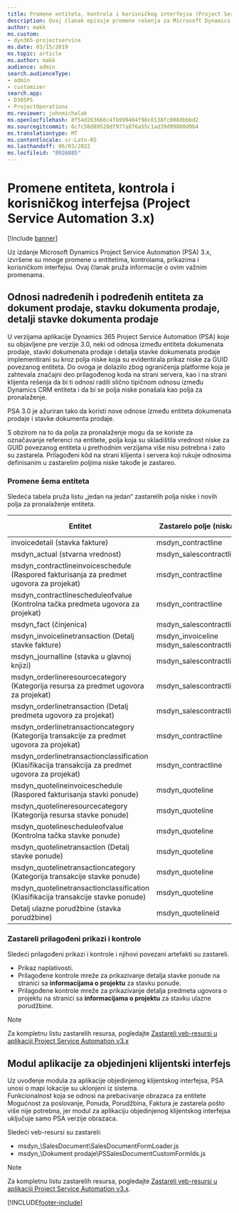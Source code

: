 ```yaml
---
title: Promene entiteta, kontrola i korisničkog interfejsa (Project Service Automation 3.x)
description: Ovaj članak opisuje promene rešenja za Microsoft Dynamics Project Service Automation 3.x.
author: makk
ms.custom:
- dyn365-projectservice
ms.date: 03/15/2019
ms.topic: article
ms.author: makk
audience: admin
search.audienceType:
- admin
- customizer
search.app:
- D365PS
- ProjectOperations
ms.reviewer: johnmichalak
ms.openlocfilehash: 8f54d263666c4fb999464f98c0138fc008dbbbd2
ms.sourcegitcommit: 6cfc50d89528df977a8f6a55c1ad39d99800d9b4
ms.translationtype: MT
ms.contentlocale: sr-Latn-RS
ms.lasthandoff: 06/03/2022
ms.locfileid: "8926885"
---
```

# <a name="entity-control-and-user-interface-changes-project-service-automation-3x"></a>Promene entiteta, kontrola i korisničkog interfejsa (Project Service Automation 3.x)

[!include [banner](../../includes/psa-now-project-operations.md)]


Uz izdanje Microsoft Dynamics Project Service Automation (PSA) 3.x, izvršene su mnoge promene u entitetima, kontrolama, prikazima i korisničkom interfejsu. Ovaj članak pruža informacije o ovim važnim promenama.

## <a name="parent-child-relationships-for-sales-document-sales-document-line-sales-document-line-detail-entities"></a>Odnosi nadređenih i podređenih entiteta za dokument prodaje, stavku dokumenta prodaje, detalji stavke dokumenta prodaje
U verzijama aplikacije Dynamics 365 Project Service Automation (PSA) koje su objavljene pre verzije 3.0, neki od odnosa između entiteta dokumenata prodaje, stavki dokumenata prodaje i detalja stavke dokumenata prodaje implementirani su kroz polja niske koja su evidentirala prikaz niske za GUID povezanog entiteta. Do ovoga je dolazilo zbog ograničenja platforme koja je zahtevala značajni deo prilagođenog koda na strani servera, kao i na strani klijenta rešenja da bi ti odnosi radili slično tipičnom odnosu između Dynamics CRM entiteta i da bi se polja niske ponašala kao polja za pronalaženje.

PSA 3.0 je ažuriran tako da koristi nove odnose između entiteta dokumenata prodaje i stavke dokumenta prodaje.

S obzirom na to da polja za pronalaženje mogu da se koriste za označavanje referenci na entitete, polja koja su skladištila vrednost niske za GUID povezanog entiteta u prethodnim verzijama više nisu potrebna i zato su zastarela. Prilagođeni kôd na strani klijenta i servera koji rukuje odnosima definisanim u zastarelim poljima niske takođe je zastareo.

### <a name="entity-schema-changes"></a>Promene šema entiteta
Sledeća tabela pruža listu „jedan na jedan“ zastarelih polja niske i novih polja za pronalaženje entiteta. 

 Entitet |   Zastarelo polje (niska) | Novo polje (pronalaženje)
--- | --- | ---
invoicedetail (stavka fakture) |  msdyn_contractline |    msdyn_contractlineid
msdyn_actual (stvarna vrednost) | msdyn_salescontractline |   msdyn_salescontractlineid
msdyn_contractlineinvoiceschedule (Raspored fakturisanja za predmet ugovora za projekat) |    msdyn_contractline |    msdyn_contractlineid
msdyn_contractlinescheduleofvalue (Kontrolna tačka predmeta ugovora za projekat) |   msdyn_contractline |    msdyn_contractlineid
msdyn_fact (činjenica) | msdyn_salescontractline |   msdyn_salescontractlineid
msdyn_invoicelinetransaction (Detalj stavke fakture) | msdyn_invoiceline <br> msdyn_salescontractline | msdyn_invoicelineid <br> msdyn_salescontractlineid
msdyn_journalline (stavka u glavnoj knjizi) |  msdyn_salescontractline |   msdyn_salescontractlineid
msdyn_orderlineresourcecategory (Kategorija resursa za predmet ugovora za projekat) | msdyn_salescontractline |   msdyn_contractlineid
msdyn_orderlinetransaction (Detalj predmeta ugovora za projekat) | msdyn_salescontractline |   msdyn_salescontractlineid
msdyn_orderlinetransactioncategory (Kategorija transakcije za predmet ugovora za projekat) |   msdyn_contractline |    msdyn_contractlineid
msdyn_orderlinetransactionclassification (Klasifikacija transakcija za predmet ugovora za projekat) |   msdyn_contractline |    msdyn_contractlineid
msdyn_quotelineinvoiceschedule (Raspored fakturisanja stavki ponude) |  msdyn_quoteline |   msdyn_quotelineid
msdyn_quotelineresourcecategory (Kategorija resursa stavke ponude) |    msdyn_quoteline |   msdyn_quotelineid
msdyn_quotelinescheduleofvalue (Kontrolna tačka stavke ponude) | msdyn_quoteline |   msdyn_quotelineid
msdyn_quotelinetransaction (Detalj stavke ponude) |    msdyn_quoteline |   msdyn_quotelineid
msdyn_quotelinetransactioncategory (Kategorija transakcije stavke ponude) |  msdyn_quoteline |   msdyn_quotelineid
msdyn_quotelinetransactionclassification (Klasifikacija transakcije stavke ponude) |  msdyn_quoteline |   msdyn_quotelineid
Detalj ulazne porudžbine (stavka porudžbine) | msdyn_quotelineid | msdyn_quoteline 

### <a name="deprecated-custom-views-and-controls"></a>Zastareli prilagođeni prikazi i kontrole
Sledeći prilagođeni prikazi i kontrole i njihovi povezani artefakti su zastareli.

- Prikaz naplativosti.
- Prilagođene kontrole mreže za prikazivanje detalja stavke ponude na stranici sa **informacijama o projektu** za stavku ponude.
- Prilagođene kontrole mreže za prikazivanje detalja predmeta ugovora o projektu na stranici sa **informacijama o projektu** za stavku ulazne porudžbine.

> [!NOTE]
> Za kompletnu listu zastarelih resursa, pogledajte [Zastareli veb-resursi u aplikaciji Project Service Automation v3.x](../developer-guides/web-resources-deprecated-v3.x.md)

## <a name="unified-client-interface-app-module"></a>Modul aplikacije za objedinjeni klijentski interfejs
Uz uvođenje modula za aplikacije objedinjenog klijentskog interfejsa, PSA unosi o mapi lokacije su uklonjeni iz sistema.  
Funkcionalnost koja se odnosi na prebacivanje obrazaca za entitete Mogućnost za poslovanje, Ponuda, Porudžbina, Faktura je zastarela pošto više nije potrebna, jer modul za aplikaciju objedinjenog klijentskog interfejsa uključuje samo PSA verzije obrazaca.  

Sledeći veb-resursi su zastareli:

- msdyn_\SalesDocument\SalesDocumentFormLoader.js
- msdyn_\Dokument prodaje\PSSalesDocumentCustomFormIds.js

> [!NOTE]
> Za kompletnu listu zastarelih resursa, pogledajte [Zastareli veb-resursi u aplikaciji Project Service Automation v3.x](../developer-guides/web-resources-deprecated-v3.x.md).




[!INCLUDE[footer-include](../../includes/footer-banner.md)]
